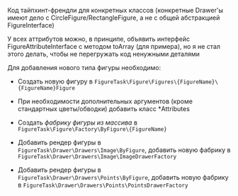 Код тайпхинт-френдли для конкретных классов (конкретные Drawer'ы имеют дело с CircleFigure/RectangleFigure, а не с общей абстракцией FigureInterface)

У всех аттрибутов можно, в принципе, объявить интерфейс FigureAttributeInterface с методом toArray (для примера), но я не стал этого делать, чтобы не перегружать код ненужными деталями

Для добавления нового типа фигуры необходимо:

- Создать новую фигуру в `FigureTask\Figure\Figures\{FigureName}\{FigureName}Figure`

- При необходимости дополнительных аргументов (кроме стандартных цветы/обводки) добавить класс *Attributes

- Создать _фабрику фигуры из массива_ в `FigureTask\Figure\Factory\ByFigure\{FigureName}`

- Добавить рендер фигуры в `FigureTask\Drawer\Drawers\Image\ByFigure`, добавить новую фабрику в `FigureTask\Drawer\Drawers\Image\ImageDrawerFactory`
 
- Добавить рендер фигуры в `FigureTask\Drawer\Drawers\Points\ByFigure`, добавить новую фабрику в `FigureTask\Drawer\Drawers\Points\PointsDrawerFactory` 